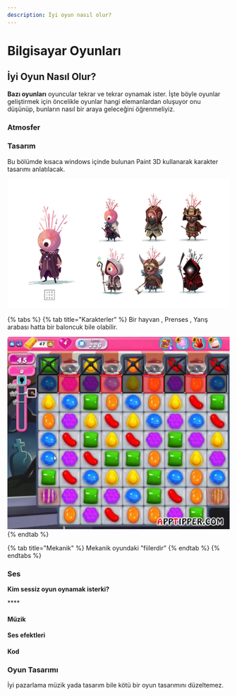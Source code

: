 ```yaml
---
description: İyi oyun nasıl olur?
---
```


# Bilgisayar Oyunları

## İyi Oyun Nasıl Olur?

**Bazı oyunları** oyuncular tekrar ve tekrar oynamak ister. İşte böyle oyunlar geliştirmek için öncelikle oyunlar hangi elemanlardan oluşuyor onu düşünüp, bunların nasıl bir araya geleceğini öğrenmeliyiz.

### Atmosfer



### Tasarım

Bu bölümde kısaca windows içinde bulunan Paint 3D kullanarak karakter tasarımı anlatılacak.

![oyuncular bir karakteri y&#xF6;netirler](.gitbook/assets/compiled_1200.0.jpg)

{% tabs %}
{% tab title="Karakterler" %}
Bir hayvan , Prenses , Yarış arabası hatta bir baloncuk bile olabilir.

![&#x15F;ekercikler birer kararkter gibi](.gitbook/assets/candy-crush-saga-level-226-image.jpg)
{% endtab %}

{% tab title="Mekanik" %}
Mekanik oyundaki "fiilerdir"
{% endtab %}
{% endtabs %}

### Ses

**Kim sessiz oyun oynamak isterki?**

\*\*\*\*

#### Müzik

#### Ses efektleri



#### Kod

### Oyun Tasarımı

İyi pazarlama müzik yada tasarım bile kötü bir oyun tasarımını düzeltemez.



